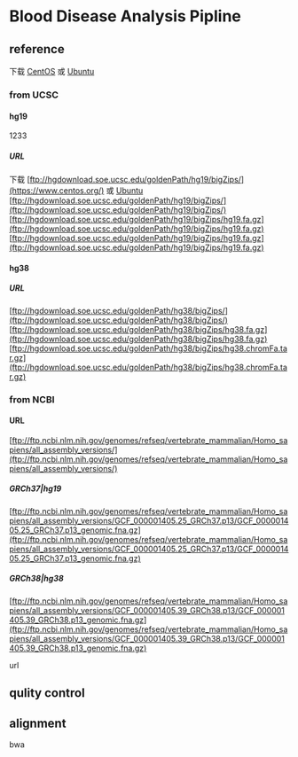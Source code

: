 # Blood Disease Analysis Pipline
## reference
下载 [CentOS](https://www.centos.org/) 或 [Ubuntu](https://www.ubuntu.com/download/desktop)
### from UCSC
#### hg19
1233
##### URL
下载 [ftp://hgdownload.soe.ucsc.edu/goldenPath/hg19/bigZips/](https://www.centos.org/) 或 [Ubuntu](https://www.ubuntu.com/download/desktop)
[ftp://hgdownload.soe.ucsc.edu/goldenPath/hg19/bigZips/](ftp://hgdownload.soe.ucsc.edu/goldenPath/hg19/bigZips/)
[ftp://hgdownload.soe.ucsc.edu/goldenPath/hg19/bigZips/hg19.fa.gz](ftp://hgdownload.soe.ucsc.edu/goldenPath/hg19/bigZips/hg19.fa.gz)
[ftp://hgdownload.soe.ucsc.edu/goldenPath/hg19/bigZips/hg19.fa.gz](ftp://hgdownload.soe.ucsc.edu/goldenPath/hg19/bigZips/hg19.fa.gz)

#### hg38
##### URL
[ftp://hgdownload.soe.ucsc.edu/goldenPath/hg38/bigZips/](ftp://hgdownload.soe.ucsc.edu/goldenPath/hg38/bigZips/)
[ftp://hgdownload.soe.ucsc.edu/goldenPath/hg38/bigZips/hg38.fa.gz](ftp://hgdownload.soe.ucsc.edu/goldenPath/hg38/bigZips/hg38.fa.gz)
[ftp://hgdownload.soe.ucsc.edu/goldenPath/hg38/bigZips/hg38.chromFa.tar.gz](ftp://hgdownload.soe.ucsc.edu/goldenPath/hg38/bigZips/hg38.chromFa.tar.gz)

### from NCBI
#### URL 
[ftp://ftp.ncbi.nlm.nih.gov/genomes/refseq/vertebrate_mammalian/Homo_sapiens/all_assembly_versions/](ftp://ftp.ncbi.nlm.nih.gov/genomes/refseq/vertebrate_mammalian/Homo_sapiens/all_assembly_versions/)
##### GRCh37|hg19
[ftp://ftp.ncbi.nlm.nih.gov/genomes/refseq/vertebrate_mammalian/Homo_sapiens/all_assembly_versions/GCF_000001405.25_GRCh37.p13/GCF_000001405.25_GRCh37.p13_genomic.fna.gz](ftp://ftp.ncbi.nlm.nih.gov/genomes/refseq/vertebrate_mammalian/Homo_sapiens/all_assembly_versions/GCF_000001405.25_GRCh37.p13/GCF_000001405.25_GRCh37.p13_genomic.fna.gz)
##### GRCh38|hg38
[ftp://ftp.ncbi.nlm.nih.gov/genomes/refseq/vertebrate_mammalian/Homo_sapiens/all_assembly_versions/GCF_000001405.39_GRCh38.p13/GCF_000001405.39_GRCh38.p13_genomic.fna.gz](ftp://ftp.ncbi.nlm.nih.gov/genomes/refseq/vertebrate_mammalian/Homo_sapiens/all_assembly_versions/GCF_000001405.39_GRCh38.p13/GCF_000001405.39_GRCh38.p13_genomic.fna.gz)


url
## qulity control
## alignment
bwa

